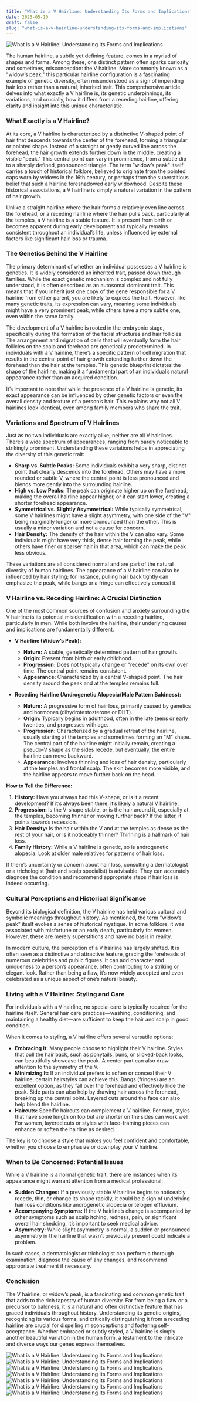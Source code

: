 ```yaml
---
title: "What is a V Hairline: Understanding Its Forms and Implications"
date: 2025-05-10
draft: false
slug: "what-is-a-v-hairline-understanding-its-forms-and-implications" 
---
```


![What is a V Hairline: Understanding Its Forms and Implications](https://www.hairpalace.co.uk/wp-content/uploads/2022/07/mens-hairline-types-1024x738.jpg "What is a V Hairline: Understanding Its Forms and Implications")

The human hairline, a subtle yet defining feature, comes in a myriad of shapes and forms. Among these, one distinct pattern often sparks curiosity and sometimes, misconception: the V hairline. More commonly known as a "widow’s peak," this particular hairline configuration is a fascinating example of genetic diversity, often misunderstood as a sign of impending hair loss rather than a natural, inherited trait. This comprehensive article delves into what exactly a V hairline is, its genetic underpinnings, its variations, and crucially, how it differs from a receding hairline, offering clarity and insight into this unique characteristic.

### What Exactly is a V Hairline?

At its core, a V hairline is characterized by a distinctive V-shaped point of hair that descends towards the center of the forehead, forming a triangular or pointed shape. Instead of a straight or gently curved line across the forehead, the hair growth extends further down in the middle, creating a visible "peak." This central point can vary in prominence, from a subtle dip to a sharply defined, pronounced triangle. The term "widow’s peak" itself carries a touch of historical folklore, believed to originate from the pointed caps worn by widows in the 16th century, or perhaps from the superstitious belief that such a hairline foreshadowed early widowhood. Despite these historical associations, a V hairline is simply a natural variation in the pattern of hair growth.

Unlike a straight hairline where the hair forms a relatively even line across the forehead, or a receding hairline where the hair pulls back, particularly at the temples, a V hairline is a stable feature. It is present from birth or becomes apparent during early development and typically remains consistent throughout an individual’s life, unless influenced by external factors like significant hair loss or trauma.

### The Genetics Behind the V Hairline

The primary determinant of whether an individual possesses a V hairline is genetics. It is widely considered an inherited trait, passed down through families. While the exact genetic mechanism is complex and not fully understood, it is often described as an autosomal dominant trait. This means that if you inherit just one copy of the gene responsible for a V hairline from either parent, you are likely to express the trait. However, like many genetic traits, its expression can vary, meaning some individuals might have a very prominent peak, while others have a more subtle one, even within the same family.

The development of a V hairline is rooted in the embryonic stage, specifically during the formation of the facial structures and hair follicles. The arrangement and migration of cells that will eventually form the hair follicles on the scalp and forehead are genetically predetermined. In individuals with a V hairline, there’s a specific pattern of cell migration that results in the central point of hair growth extending further down the forehead than the hair at the temples. This genetic blueprint dictates the shape of the hairline, making it a fundamental part of an individual’s natural appearance rather than an acquired condition.

It’s important to note that while the presence of a V hairline is genetic, its exact appearance can be influenced by other genetic factors or even the overall density and texture of a person’s hair. This explains why not all V hairlines look identical, even among family members who share the trait.

### Variations and Spectrum of V Hairlines

Just as no two individuals are exactly alike, neither are all V hairlines. There’s a wide spectrum of appearances, ranging from barely noticeable to strikingly prominent. Understanding these variations helps in appreciating the diversity of this genetic trait:

* **Sharp vs. Subtle Peaks:** Some individuals exhibit a very sharp, distinct point that clearly descends into the forehead. Others may have a more rounded or subtle V, where the central point is less pronounced and blends more gently into the surrounding hairline.
* **High vs. Low Peaks:** The peak can originate higher up on the forehead, making the overall hairline appear higher, or it can start lower, creating a shorter forehead appearance.
* **Symmetrical vs. Slightly Asymmetrical:** While typically symmetrical, some V hairlines might have a slight asymmetry, with one side of the "V" being marginally longer or more pronounced than the other. This is usually a minor variation and not a cause for concern.
* **Hair Density:** The density of the hair within the V can also vary. Some individuals might have very thick, dense hair forming the peak, while others have finer or sparser hair in that area, which can make the peak less obvious.

These variations are all considered normal and are part of the natural diversity of human hairlines. The appearance of a V hairline can also be influenced by hair styling; for instance, pulling hair back tightly can emphasize the peak, while bangs or a fringe can effectively conceal it.

### V Hairline vs. Receding Hairline: A Crucial Distinction

One of the most common sources of confusion and anxiety surrounding the V hairline is its potential misidentification with a receding hairline, particularly in men. While both involve the hairline, their underlying causes and implications are fundamentally different.

* **V Hairline (Widow’s Peak):**

  + **Nature:** A stable, genetically determined pattern of hair growth.
  + **Origin:** Present from birth or early childhood.
  + **Progression:** Does not typically change or "recede" on its own over time. The central point remains consistent.
  + **Appearance:** Characterized by a central V-shaped point. The hair density around the peak and at the temples remains full.
* **Receding Hairline (Androgenetic Alopecia/Male Pattern Baldness):**

  + **Nature:** A progressive form of hair loss, primarily caused by genetics and hormones (dihydrotestosterone or DHT).
  + **Origin:** Typically begins in adulthood, often in the late teens or early twenties, and progresses with age.
  + **Progression:** Characterized by a gradual retreat of the hairline, usually starting at the temples and sometimes forming an "M" shape. The central part of the hairline might initially remain, creating a pseudo-V shape as the sides recede, but eventually, the entire hairline can move backward.
  + **Appearance:** Involves thinning and loss of hair density, particularly at the temples and frontal scalp. The skin becomes more visible, and the hairline appears to move further back on the head.

**How to Tell the Difference:**

1. **History:** Have you always had this V-shape, or is it a recent development? If it’s always been there, it’s likely a natural V hairline.
2. **Progression:** Is the V-shape stable, or is the hair around it, especially at the temples, becoming thinner or moving further back? If the latter, it points towards recession.
3. **Hair Density:** Is the hair within the V and at the temples as dense as the rest of your hair, or is it noticeably thinner? Thinning is a hallmark of hair loss.
4. **Family History:** While a V hairline is genetic, so is androgenetic alopecia. Look at older male relatives for patterns of hair loss.

If there’s uncertainty or concern about hair loss, consulting a dermatologist or a trichologist (hair and scalp specialist) is advisable. They can accurately diagnose the condition and recommend appropriate steps if hair loss is indeed occurring.

### Cultural Perceptions and Historical Significance

Beyond its biological definition, the V hairline has held various cultural and symbolic meanings throughout history. As mentioned, the term "widow’s peak" itself evokes a sense of historical mystique. In some folklore, it was associated with misfortune or an early death, particularly for women. However, these are merely superstitions and have no basis in reality.

In modern culture, the perception of a V hairline has largely shifted. It is often seen as a distinctive and attractive feature, gracing the foreheads of numerous celebrities and public figures. It can add character and uniqueness to a person’s appearance, often contributing to a striking or elegant look. Rather than being a flaw, it’s now widely accepted and even celebrated as a unique aspect of one’s natural beauty.

### Living with a V Hairline: Styling and Care

For individuals with a V hairline, no special care is typically required for the hairline itself. General hair care practices—washing, conditioning, and maintaining a healthy diet—are sufficient to keep the hair and scalp in good condition.

When it comes to styling, a V hairline offers several versatile options:

* **Embracing It:** Many people choose to highlight their V hairline. Styles that pull the hair back, such as ponytails, buns, or slicked-back looks, can beautifully showcase the peak. A center part can also draw attention to the symmetry of the V.
* **Minimizing It:** If an individual prefers to soften or conceal their V hairline, certain hairstyles can achieve this. Bangs (fringes) are an excellent option, as they fall over the forehead and effectively hide the peak. Side parts can also help by drawing hair across the forehead, breaking up the central point. Layered cuts around the face can also help blend the hairline.
* **Haircuts:** Specific haircuts can complement a V hairline. For men, styles that have some length on top but are shorter on the sides can work well. For women, layered cuts or styles with face-framing pieces can enhance or soften the hairline as desired.

The key is to choose a style that makes you feel confident and comfortable, whether you choose to emphasize or downplay your V hairline.

### When to Be Concerned: Potential Issues

While a V hairline is a normal genetic trait, there are instances when its appearance might warrant attention from a medical professional:

* **Sudden Changes:** If a previously stable V hairline begins to noticeably recede, thin, or change its shape rapidly, it could be a sign of underlying hair loss conditions like androgenetic alopecia or telogen effluvium.
* **Accompanying Symptoms:** If the V hairline’s change is accompanied by other symptoms such as scalp itching, redness, pain, or significant overall hair shedding, it’s important to seek medical advice.
* **Asymmetry:** While slight asymmetry is normal, a sudden or pronounced asymmetry in the hairline that wasn’t previously present could indicate a problem.

In such cases, a dermatologist or trichologist can perform a thorough examination, diagnose the cause of any changes, and recommend appropriate treatment if necessary.

### Conclusion

The V hairline, or widow’s peak, is a fascinating and common genetic trait that adds to the rich tapestry of human diversity. Far from being a flaw or a precursor to baldness, it is a natural and often distinctive feature that has graced individuals throughout history. Understanding its genetic origins, recognizing its various forms, and critically distinguishing it from a receding hairline are crucial for dispelling misconceptions and fostering self-acceptance. Whether embraced or subtly styled, a V hairline is simply another beautiful variation in the human form, a testament to the intricate and diverse ways our genes express themselves.

![What is a V Hairline: Understanding Its Forms and Implications](https://sp-ao.shortpixel.ai/client/to_auto,q_lossy,ret_img,w_1000,h_635/https://aventusclinic.com/wp-content/uploads/2024/03/Hairline-transplant-before-and-after-1.webp "What is a V Hairline: Understanding Its Forms and Implications") ![What is a V Hairline: Understanding Its Forms and Implications](https://i0.wp.com/post.healthline.com/wp-content/uploads/2020/10/684021-What-Are-the-Different-Types-of-Hairlines-for-Women-and-Men-1296x1313-body.20201030025249020.jpg?w=1155u0026h=3582 "What is a V Hairline: Understanding Its Forms and Implications") ![What is a V Hairline: Understanding Its Forms and Implications](https://www.estevitalyahair.com/wp-content/uploads/2023/02/hairline-types-3-e1679313578212.jpg "What is a V Hairline: Understanding Its Forms and Implications") ![What is a V Hairline: Understanding Its Forms and Implications](https://i.ytimg.com/vi/z_ltH003Yz4/maxresdefault.jpg "What is a V Hairline: Understanding Its Forms and Implications") ![What is a V Hairline: Understanding Its Forms and Implications](https://preview.redd.it/am-i-balding-or-its-v-hairline-v0-8avrfhvnqxrc1.jpg?width=1080u0026crop=smartu0026auto=webpu0026s=d720c71f001dc6120e598b87d686416d07e477ee "What is a V Hairline: Understanding Its Forms and Implications") ![What is a V Hairline: Understanding Its Forms and Implications](https://st4prdbebeautiful4s4ci.blob.core.windows.net/www-bebeautiful-in/7-types-of-hairlines-and-tips-to-take-care-of-them_1_0.jpg "What is a V Hairline: Understanding Its Forms and Implications") ![What is a V Hairline: Understanding Its Forms and Implications](https://drbonaros.com/wp-content/uploads/2022/01/characteristics-of-natural-and-transplanted-hairline-001.jpg "What is a V Hairline: Understanding Its Forms and Implications")